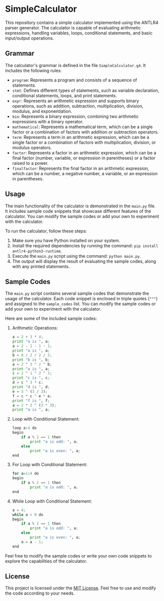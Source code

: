 # SimpleCalculator

This repository contains a simple calculator implemented using the ANTLR4 parser generator. The calculator is capable of evaluating arithmetic expressions, handling variables, loops, conditional statements, and basic input/output operations.

## Grammar

The calculator's grammar is defined in the file `SimpleCalculator.g4`. It includes the following rules:

- `program`: Represents a program and consists of a sequence of statements.
- `stmt`: Defines different types of statements, such as variable declaration, conditional statements, loops, and print statements.
- `expr`: Represents an arithmetic expression and supports binary operations, such as addition, subtraction, multiplication, division, modulus, and exponentiation.
- `bin`: Represents a binary expression, combining two arithmetic expressions with a binary operator.
- `mathematical`: Represents a mathematical term, which can be a single factor or a combination of factors with addition or subtraction operators.
- `term`: Represents a term in an arithmetic expression, which can be a single factor or a combination of factors with multiplication, division, or modulus operators.
- `factor`: Represents a factor in an arithmetic expression, which can be a final factor (number, variable, or expression in parentheses) or a factor raised to a power.
- `finalfactor`: Represents the final factor in an arithmetic expression, which can be a number, a negative number, a variable, or an expression in parentheses.

## Usage

The main functionality of the calculator is demonstrated in the `main.py` file. It includes sample code snippets that showcase different features of the calculator. You can modify the sample codes or add your own to experiment with the calculator.

To run the calculator, follow these steps:

1. Make sure you have Python installed on your system.
2. Install the required dependencies by running the command: `pip install antlr4-python3-runtime`.
3. Execute the `main.py` script using the command: `python main.py`.
4. The output will display the result of evaluating the sample codes, along with any printed statements.

## Sample Codes

The `main.py` script contains several sample codes that demonstrate the usage of the calculator. Each code snippet is enclosed in triple quotes (`"""`) and assigned to the `sample_codes` list. You can modify the sample codes or add your own to experiment with the calculator.

Here are some of the included sample codes:

1. Arithmetic Operations:
    ```python
    a = 2 + 3 * 4;
    print "a is ", a;
    a = 2 - 1 - 1 - 1;
    print "a is ", a;
    b = 8 / 2 / 2 / 2;
    print "b is ", b;
    a = 2 ^ 3 ^ 2 ^ b;
    print "a is ", a;
    c = 2 ^ 1 ^ 2 ^ 3;
    print "c is ", c;
    d = c ^ 3 * c;
    print "d is ", d;
    e = 3 ^ (3 / 3);
    f = c * c ^ e * e;
    print "f is ", f;
    a = 2 * 2 ^ (3 * 3);
    print "a is ", a;
    ```
2. Loop with Conditional Statement:
    ```python
    loop a:4 do
    begin
        if a % 2 == 1 then
            print "a is odd: ", a;
        else
            print "a is even: ", a;
    end
    ```
3. For Loop with Conditional Statement:
    ```python
    for a=1:4 do
    begin
        if a % 2 == 1 then
            print "a is odd: ", a;
    end
    ```
4. While Loop with Conditional Statement:
    ```python
    a = 4;
    while a > 0 do
    begin
        if a % 2 == 1 then
            print "a is odd: ", a;
        else
            print "a is even: ", a;
        a = a - 1;
    end
    ```

Feel free to modify the sample codes or write your own code snippets to explore the capabilities of the calculator.

## License

This project is licensed under the [MIT License](LICENSE). Feel free to use and modify the code according to your needs.
